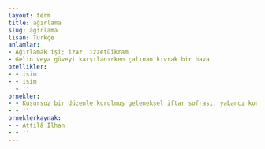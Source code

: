 ```yaml
---
layout: term
title: ağırlama
slug: agirlama
lisan: Türkçe
anlamlar:
- Ağırlamak işi; izaz, izzetüikram
- Gelin veya güveyi karşılanırken çalınan kıvrak bir hava
ozellikler:
- - isim
- - isim
  - ''
ornekler:
- - Kusursuz bir düzenle kurulmuş geleneksel iftar sofrası, yabancı konukları karşılamaya ve ağırlamaya hazırdı.
- - ''
orneklerkaynak:
- - Attilâ İlhan
- - ''
---
```

